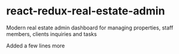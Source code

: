 # react-redux-real-estate-admin

Modern real estate admin dashboard for managing properties, staff members, clients inquiries and tasks

Added a few lines more
